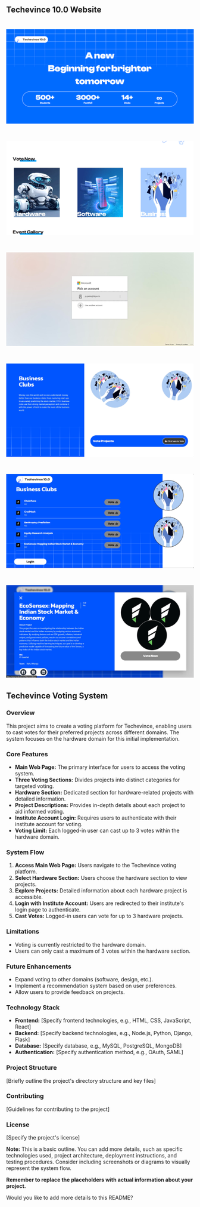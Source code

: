 ##  Techevince 10.0 Website
# ![Screenshot (2269)](https://github.com/Deviprasad0815/Techevince-assets/blob/main/Screenshot%20(2269).png)
# ![Screenshot (2273)](https://github.com/Deviprasad0815/Techevince-assets/blob/main/Screenshot%20(2273).png)
# ![Screenshot (2280)](https://github.com/Deviprasad0815/Techevince-assets/blob/main/Screenshot%20(2280).png)
# ![Screenshot (2283)](https://github.com/Deviprasad0815/Techevince-assets/blob/main/Screenshot%20(2283).png)
# ![Screenshot (2284)](https://github.com/Deviprasad0815/Techevince-assets/blob/main/Screenshot%20(2284).png)
# ![Screenshot (2285)](https://github.com/Deviprasad0815/Techevince-assets/blob/main/Screenshot%20(2285).png)

## Techevince Voting System

### Overview
This project aims to create a voting platform for Techevince, enabling users to cast votes for their preferred projects across different domains. The system focuses on the hardware domain for this initial implementation.

### Core Features

* **Main Web Page:** The primary interface for users to access the voting system.
* **Three Voting Sections:** Divides projects into distinct categories for targeted voting.
* **Hardware Section:** Dedicated section for hardware-related projects with detailed information.
* **Project Descriptions:** Provides in-depth details about each project to aid informed voting.
* **Institute Account Login:** Requires users to authenticate with their institute account for voting.
* **Voting Limit:** Each logged-in user can cast up to 3 votes within the hardware domain.

### System Flow
1. **Access Main Web Page:** Users navigate to the Techevince voting platform.
2. **Select Hardware Section:** Users choose the hardware section to view projects.
3. **Explore Projects:** Detailed information about each hardware project is accessible.
4. **Login with Institute Account:** Users are redirected to their institute's login page to authenticate.
5. **Cast Votes:** Logged-in users can vote for up to 3 hardware projects.

### Limitations
* Voting is currently restricted to the hardware domain.
* Users can only cast a maximum of 3 votes within the hardware section.

### Future Enhancements
* Expand voting to other domains (software, design, etc.).
* Implement a recommendation system based on user preferences.
* Allow users to provide feedback on projects.

### Technology Stack
* **Frontend:** [Specify frontend technologies, e.g., HTML, CSS, JavaScript, React]
* **Backend:** [Specify backend technologies, e.g., Node.js, Python, Django, Flask]
* **Database:** [Specify database, e.g., MySQL, PostgreSQL, MongoDB]
* **Authentication:** [Specify authentication method, e.g., OAuth, SAML]

### Project Structure
[Briefly outline the project's directory structure and key files]

### Contributing
[Guidelines for contributing to the project]

### License
[Specify the project's license]

**Note:** This is a basic outline. You can add more details, such as specific technologies used, project architecture, deployment instructions, and testing procedures. Consider including screenshots or diagrams to visually represent the system flow.
 
**Remember to replace the placeholders with actual information about your project.**
 
Would you like to add more details to this README? 

